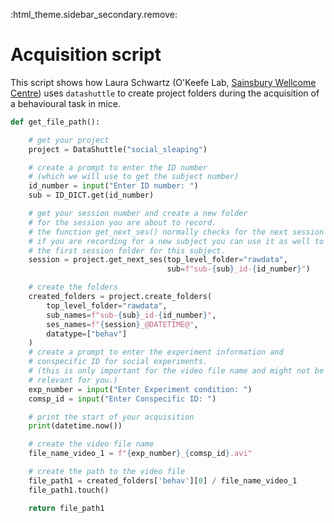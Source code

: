 :html_theme.sidebar_secondary.remove:

# Acquisition script

This script shows how Laura Schwartz (O'Keefe Lab, [Sainsbury Wellcome Centre](https://www.sainsburywellcome.org/web/))
uses ``datashuttle`` to create project folders during the acquisition of a behavioural
task in mice.

```python
def get_file_path():

    # get your project
    project = DataShuttle("social_sleaping")

    # create a prompt to enter the ID number
    # (which we will use to get the subject number)
    id_number = input("Enter ID number: ")
    sub = ID_DICT.get(id_number)

    # get your session number and create a new folder
    # for the session you are about to record.
    # the function get_next_ses() normally checks for the next session
    # if you are recording for a new subject you can use it as well to create
    # the first session folder for this subject.
    session = project.get_next_ses(top_level_folder="rawdata",
                                   sub=f"sub-{sub}_id-{id_number}")

    # create the folders
    created_folders = project.create_folders(
        top_level_folder="rawdata",
        sub_names=f"sub-{sub}_id-{id_number}",
        ses_names=f"{session}_@DATETIME@",
        datatype=["behav"]
    )
    # create a prompt to enter the experiment information and
    # conspecific ID for social experiments.
    # (this is only important for the video file name and might not be
    # relevant for you.)
    exp_number = input("Enter Experiment condition: ")
    comsp_id = input("Enter Conspecific ID: ")

    # print the start of your acquisition
    print(datetime.now())

    # create the video file name
    file_name_video_1 = f"{exp_number}_{comsp_id}.avi"

    # create the path to the video file
    file_path1 = created_folders['behav'][0] / file_name_video_1
    file_path1.touch()

    return file_path1
```
